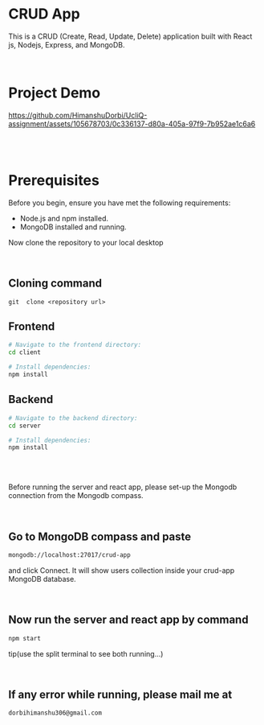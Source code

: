 
# CRUD App

This is a CRUD (Create, Read, Update, Delete) application built with React js, Nodejs, Express, and MongoDB.

<br>

# Project Demo





https://github.com/HimanshuDorbi/UcliQ-assignment/assets/105678703/0c336137-d80a-405a-97f9-7b952ae1c6a6

<br>
<br>

# Prerequisites
Before you begin, ensure you have met the following requirements:

- Node.js and npm installed.
- MongoDB installed and running.

Now clone the repository to your local desktop

<br>

## Cloning command

```
git  clone <repository url>
```

## Frontend 

```bash
# Navigate to the frontend directory:
cd client

# Install dependencies:
npm install

```

## Backend 

```bash
# Navigate to the backend directory:
cd server

# Install dependencies:
npm install

```

<br>
<br>

Before running the server and react app, please set-up the Mongodb connection from the Mongodb compass.

<br>

## Go to MongoDB compass and paste
```bash
mongodb://localhost:27017/crud-app

```
and click Connect. 
It will show users collection inside your crud-app MongoDB database.

<br>

## Now run the server and react app by command


```bash
npm start 
```
tip(use the split terminal to see both running...)

<br>

## If any error while running, please mail me at

```bash
dorbihimanshu306@gmail.com
```

